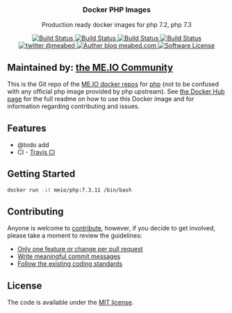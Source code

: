 <p align="center">
  <h3 align="center">Docker PHP Images</h3>
  <p align="center">Production ready docker images for php 7.2, php 7.3 </p>
  <p align="center">
    <a href="https://travis-ci.org/me-io/docker-php">
      <img src="https://travis-ci.org/me-io/docker-php.svg?branch=master" alt="Build Status">
    </a>
    <a href="https://travis-ci.org/me-io/docker-php">
      <img src="https://img.shields.io/badge/PHP-7.1-brightgreen.svg?longCache=true" alt="Build Status">
    </a>
    <a href="https://travis-ci.org/me-io/docker-php">
      <img src="https://img.shields.io/badge/PHP-7.2-brightgreen.svg?longCache=true" alt="Build Status">
    </a>
    <a href="https://travis-ci.org/me-io/docker-php">
      <img src="https://img.shields.io/badge/PHP-7.3-brightgreen.svg?longCache=true" alt="Build Status">
    </a>   
    <a href="https://twitter.com/meabed">
      <img src="https://img.shields.io/badge/twitter-@meabed-179BD7.svg?style=flat-squares" alt="twitter @meabed">
    </a>
    <a href="https://meabed.com">
      <img src="https://img.shields.io/badge/Author-blog-green.svg?style=flat-square" alt="Auther blog meabed.com">
    </a>
    <a href="LICENSE.md">
      <img src="https://img.shields.io/badge/license-MIT-brightgreen.svg?style=flat-square" alt="Software License">
    </a>
  </p>
</p>

## Maintained by: [the ME.IO Community](https://me.io/docker-hub/maintainers)

This is the Git repo of the [ME.IO docker repos](https://me.io/docker-hub/repos) for [php](https://hub.docker.com/r/meio/php/) (not to be confused with any official php image provided by php upstream). See [the Docker Hub page](https://hub.docker.com/r/meio/php/) for the full readme on how to use this Docker image and for information regarding contributing and issues.

## Features
- @todo add 
- CI - [Travis CI](https://travis-ci.org/)


## Getting Started

```bash
docker run -it meio/php:7.3.11 /bin/bash
```


## Contributing

Anyone is welcome to [contribute](CONTRIBUTING.md), however, if you decide to get involved, please take a moment to review the guidelines:

* [Only one feature or change per pull request](CONTRIBUTING.md#only-one-feature-or-change-per-pull-request)
* [Write meaningful commit messages](CONTRIBUTING.md#write-meaningful-commit-messages)
* [Follow the existing coding standards](CONTRIBUTING.md#follow-the-existing-coding-standards)

## License

The code is available under the [MIT license](LICENSE.md).
